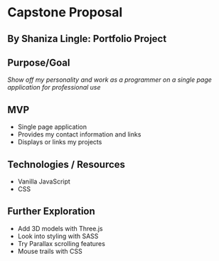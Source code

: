# Capstone Proposal

## By Shaniza Lingle: Portfolio Project

## Purpose/Goal

_Show off my personality and work as a programmer on a single page application for professional use_

## MVP
* Single page application
* Provides my contact information and links
* Displays or links my projects

## Technologies / Resources

* Vanilla JavaScript
* CSS

## Further Exploration
* Add 3D models with Three.js
* Look into styling with SASS
* Try Parallax scrolling features
* Mouse trails with CSS


